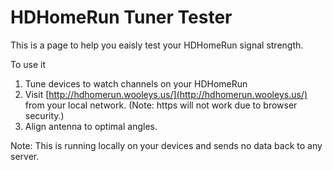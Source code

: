 # HDHomeRun Tuner Tester
This is a page to help you eaisly test your HDHomeRun signal strength.

To use it

1. Tune devices to watch channels on your HDHomeRun
2. Visit [http://hdhomerun.wooleys.us/](http://hdhomerun.wooleys.us/) from your local network. (Note: https will not work due to browser security.)
3. Align antenna to optimal angles.

Note: This is running locally on your devices and sends no data back to any server.

